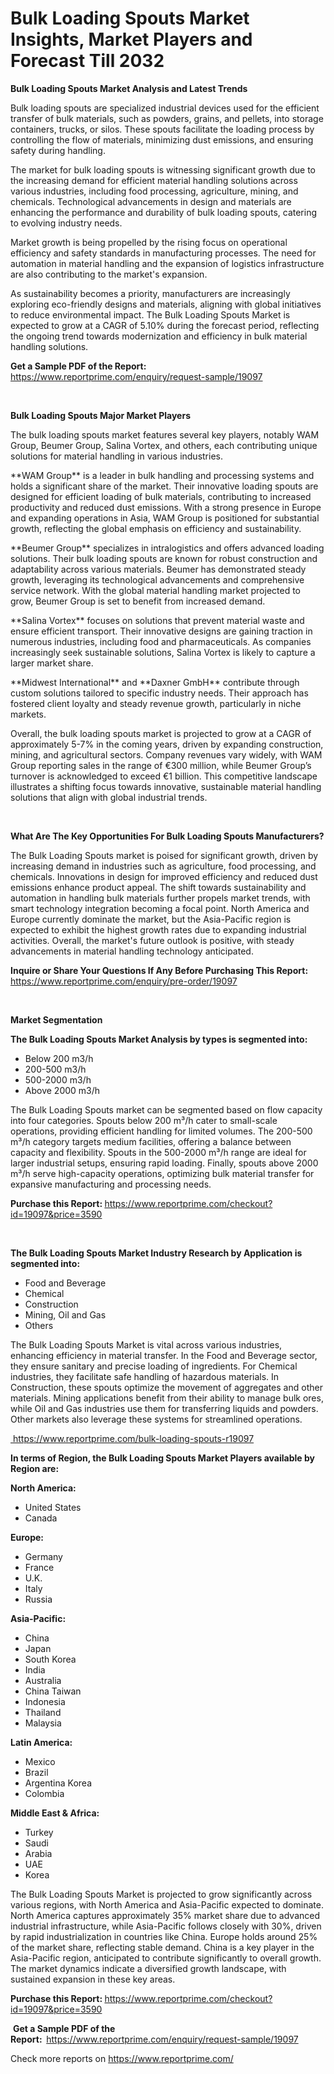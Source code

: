 <p><h1>Bulk Loading Spouts Market Insights, Market Players and Forecast Till 2032</h1></p><p><strong>Bulk Loading Spouts Market Analysis and Latest Trends</strong></p>
<p><p>Bulk loading spouts are specialized industrial devices used for the efficient transfer of bulk materials, such as powders, grains, and pellets, into storage containers, trucks, or silos. These spouts facilitate the loading process by controlling the flow of materials, minimizing dust emissions, and ensuring safety during handling. </p><p>The market for bulk loading spouts is witnessing significant growth due to the increasing demand for efficient material handling solutions across various industries, including food processing, agriculture, mining, and chemicals. Technological advancements in design and materials are enhancing the performance and durability of bulk loading spouts, catering to evolving industry needs.</p><p>Market growth is being propelled by the rising focus on operational efficiency and safety standards in manufacturing processes. The need for automation in material handling and the expansion of logistics infrastructure are also contributing to the market's expansion. </p><p>As sustainability becomes a priority, manufacturers are increasingly exploring eco-friendly designs and materials, aligning with global initiatives to reduce environmental impact. The Bulk Loading Spouts Market is expected to grow at a CAGR of 5.10% during the forecast period, reflecting the ongoing trend towards modernization and efficiency in bulk material handling solutions.</p></p>
<p><strong>Get a Sample PDF of the Report:&nbsp;</strong> <a href="https://www.reportprime.com/enquiry/request-sample/19097?utm_campaign=2291&utm_medium=2&utm_source=Github&utm_content=ia&utm_term=19032025&utm_id=bulk-loading-spouts">https://www.reportprime.com/enquiry/request-sample/19097</a></p>
<p>&nbsp;</p>
<p><strong>Bulk Loading Spouts Major Market Players</strong></p>
<p><p>The bulk loading spouts market features several key players, notably WAM Group, Beumer Group, Salina Vortex, and others, each contributing unique solutions for material handling in various industries.</p><p>**WAM Group** is a leader in bulk handling and processing systems and holds a significant share of the market. Their innovative loading spouts are designed for efficient loading of bulk materials, contributing to increased productivity and reduced dust emissions. With a strong presence in Europe and expanding operations in Asia, WAM Group is positioned for substantial growth, reflecting the global emphasis on efficiency and sustainability.</p><p>**Beumer Group** specializes in intralogistics and offers advanced loading solutions. Their bulk loading spouts are known for robust construction and adaptability across various materials. Beumer has demonstrated steady growth, leveraging its technological advancements and comprehensive service network. With the global material handling market projected to grow, Beumer Group is set to benefit from increased demand.</p><p>**Salina Vortex** focuses on solutions that prevent material waste and ensure efficient transport. Their innovative designs are gaining traction in numerous industries, including food and pharmaceuticals. As companies increasingly seek sustainable solutions, Salina Vortex is likely to capture a larger market share.</p><p>**Midwest International** and **Daxner GmbH** contribute through custom solutions tailored to specific industry needs. Their approach has fostered client loyalty and steady revenue growth, particularly in niche markets.</p><p>Overall, the bulk loading spouts market is projected to grow at a CAGR of approximately 5-7% in the coming years, driven by expanding construction, mining, and agricultural sectors. Company revenues vary widely, with WAM Group reporting sales in the range of €300 million, while Beumer Group’s turnover is acknowledged to exceed €1 billion. This competitive landscape illustrates a shifting focus towards innovative, sustainable material handling solutions that align with global industrial trends.</p></p>
<p>&nbsp;</p>
<p><strong>What Are The Key Opportunities For Bulk Loading Spouts Manufacturers?</strong></p>
<p><p>The Bulk Loading Spouts market is poised for significant growth, driven by increasing demand in industries such as agriculture, food processing, and chemicals. Innovations in design for improved efficiency and reduced dust emissions enhance product appeal. The shift towards sustainability and automation in handling bulk materials further propels market trends, with smart technology integration becoming a focal point. North America and Europe currently dominate the market, but the Asia-Pacific region is expected to exhibit the highest growth rates due to expanding industrial activities. Overall, the market's future outlook is positive, with steady advancements in material handling technology anticipated.</p></p>
<p><strong>Inquire or Share Your Questions If Any Before Purchasing This Report:</strong> <a href="https://www.reportprime.com/enquiry/pre-order/19097?utm_campaign=2291&utm_medium=2&utm_source=Github&utm_content=ia&utm_term=19032025&utm_id=bulk-loading-spouts">https://www.reportprime.com/enquiry/pre-order/19097</a></p>
<p>&nbsp;</p>
<p><strong>Market Segmentation</strong></p>
<p><strong>The Bulk Loading Spouts Market Analysis by types is segmented into:</strong></p>
<p><ul><li>Below 200 m3/h</li><li>200-500 m3/h</li><li>500-2000 m3/h</li><li>Above 2000 m3/h</li></ul></p>
<p><p>The Bulk Loading Spouts market can be segmented based on flow capacity into four categories. Spouts below 200 m³/h cater to small-scale operations, providing efficient handling for limited volumes. The 200-500 m³/h category targets medium facilities, offering a balance between capacity and flexibility. Spouts in the 500-2000 m³/h range are ideal for larger industrial setups, ensuring rapid loading. Finally, spouts above 2000 m³/h serve high-capacity operations, optimizing bulk material transfer for expansive manufacturing and processing needs.</p></p>
<p><strong>Purchase this Report:&nbsp;</strong><a href="https://www.reportprime.com/checkout?id=19097&price=3590&utm_campaign=2291&utm_medium=2&utm_source=Github&utm_content=ia&utm_term=19032025&utm_id=bulk-loading-spouts">https://www.reportprime.com/checkout?id=19097&price=3590</a></p>
<p>&nbsp;</p>
<p><strong>The Bulk Loading Spouts Market Industry Research by Application is segmented into:</strong></p>
<p><ul><li>Food and Beverage</li><li>Chemical</li><li>Construction</li><li>Mining, Oil and Gas</li><li>Others</li></ul></p>
<p><p>The Bulk Loading Spouts Market is vital across various industries, enhancing efficiency in material transfer. In the Food and Beverage sector, they ensure sanitary and precise loading of ingredients. For Chemical industries, they facilitate safe handling of hazardous materials. In Construction, these spouts optimize the movement of aggregates and other materials. Mining applications benefit from their ability to manage bulk ores, while Oil and Gas industries use them for transferring liquids and powders. Other markets also leverage these systems for streamlined operations.</p></p>
<p><a href="https://www.reportprime.com/bulk-loading-spouts-r19097?utm_campaign=2291&utm_medium=2&utm_source=Github&utm_content=ia&utm_term=19032025&utm_id=bulk-loading-spouts">&nbsp;https://www.reportprime.com/bulk-loading-spouts-r19097</a></p>
<p><strong>In terms of Region, the Bulk Loading Spouts Market Players available by Region are:</strong></p>
<p>
    <p> <strong> North America: </strong>
        <ul>
            <li>United States</li>
            <li>Canada</li>
        </ul>
        </p> 
    <p> <strong> Europe: </strong>
        <ul>
            <li>Germany</li>
            <li>France</li>
            <li>U.K.</li>
            <li>Italy</li>
            <li>Russia</li>
        </ul>
        </p> 
    <p> <strong> Asia-Pacific: </strong>
        <ul>
            <li>China</li>
            <li>Japan</li>
            <li>South Korea</li>
            <li>India</li>
            <li>Australia</li>
            <li>China Taiwan</li>
            <li>Indonesia</li>
            <li>Thailand</li>
            <li>Malaysia</li>
        </ul>
        </p> 
    <p> <strong> Latin America: </strong>
        <ul>
            <li>Mexico</li>
            <li>Brazil</li>
            <li>Argentina Korea</li>
            <li>Colombia</li>
        </ul>
        </p> 
    <p> <strong> Middle East & Africa: </strong>
        <ul>
            <li>Turkey</li>
            <li>Saudi</li>
            <li>Arabia</li>
            <li>UAE</li>
            <li>Korea</li>
        </ul>
    </p>
    </p>
<p><p>The Bulk Loading Spouts Market is projected to grow significantly across various regions, with North America and Asia-Pacific expected to dominate. North America captures approximately 35% market share due to advanced industrial infrastructure, while Asia-Pacific follows closely with 30%, driven by rapid industrialization in countries like China. Europe holds around 25% of the market share, reflecting stable demand. China is a key player in the Asia-Pacific region, anticipated to contribute significantly to overall growth. The market dynamics indicate a diversified growth landscape, with sustained expansion in these key areas.</p></p>
<p><strong>Purchase this Report: </strong><a href="https://www.reportprime.com/checkout?id=19097&price=3590&utm_campaign=2291&utm_medium=2&utm_source=Github&utm_content=ia&utm_term=19032025&utm_id=bulk-loading-spouts">https://www.reportprime.com/checkout?id=19097&price=3590</a></p>
<p>&nbsp;<strong>Get a Sample PDF of the Report:&nbsp;&nbsp;</strong><a href="https://www.reportprime.com/enquiry/request-sample/19097?utm_campaign=2291&utm_medium=2&utm_source=Github&utm_content=ia&utm_term=19032025&utm_id=bulk-loading-spouts">https://www.reportprime.com/enquiry/request-sample/19097</a></p>
<p><strong></strong></p>
<p>Check more reports on <a href="https://www.reportprime.com/?utm_campaign=2291&utm_medium=2&utm_source=Github&utm_content=ia&utm_term=19032025&utm_id=bulk-loading-spouts">https://www.reportprime.com/</a></p>